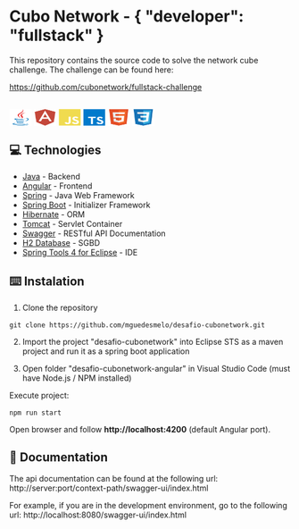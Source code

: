# Cubo Network - { "developer": "fullstack" }

This repository contains the source code to solve the network cube challenge. The challenge can be found here:

https://github.com/cubonetwork/fullstack-challenge

<div style="display: inline_block"><br>
  <img align="center" alt="mguedesmelo-java" height="30" width="40" src="https://raw.githubusercontent.com/devicons/devicon/master/icons/java/java-original.svg">
  <img align="center" alt="mguedesmelo-angular" height="30" width="40" src="https://raw.githubusercontent.com/devicons/devicon/master/icons/angularjs/angularjs-plain.svg">
  <img align="center" alt="mguedesmelo-Js" height="30" width="40" src="https://raw.githubusercontent.com/devicons/devicon/master/icons/javascript/javascript-plain.svg">
  <img align="center" alt="mguedesmelo-Ts" height="30" width="40" src="https://raw.githubusercontent.com/devicons/devicon/master/icons/typescript/typescript-plain.svg">
  <img align="center" alt="mguedesmelo-HTML" height="30" width="40" src="https://raw.githubusercontent.com/devicons/devicon/master/icons/html5/html5-original.svg">
  <img align="center" alt="mguedesmelo-CSS" height="30" width="40" src="https://raw.githubusercontent.com/devicons/devicon/master/icons/css3/css3-original.svg">
</div>

## 💻 Technologies
* [Java](https://www.java.com/) - Backend
* [Angular](https://angular.io/) - Frontend
* [Spring](https://spring.io/) - Java Web Framework
* [Spring Boot](https://spring.io/projects/spring-boot) - Initializer Framework
* [Hibernate](http://hibernate.org/orm/) - ORM
* [Tomcat](http://tomcat.apache.org/) - Servlet Container
* [Swagger](https://swagger.io/) - RESTful API Documentation
* [H2 Database](http://www.h2database.com) - SGBD
* [Spring Tools 4 for Eclipse](https://spring.io/tools) - IDE

## ⌨️ Instalation
1. Clone the repository

```
git clone https://github.com/mguedesmelo/desafio-cubonetwork.git
```
2. Import the project "desafio-cubonetwork" into Eclipse STS as a maven project and run it as a spring boot application

3. Open folder "desafio-cubonetwork-angular" in Visual Studio Code (must have Node.js / NPM installed)

Execute project:
```
npm run start
```
Open browser and follow **http://localhost:4200** (default Angular port).

## 🚧 Documentation

The api documentation can be found at the following url:
http://server:port/context-path/swagger-ui/index.html

For example, if you are in the development environment, go to the following url:
http://localhost:8080/swagger-ui/index.html
